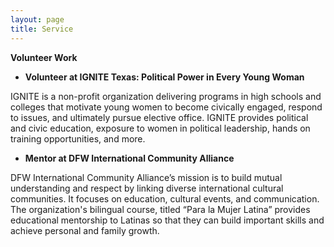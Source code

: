 ```yaml
---
layout: page
title: Service
---
```


**Volunteer Work**

* **Volunteer at IGNITE Texas: Political Power in Every Young Woman**

IGNITE is a non-profit organization delivering programs in high schools and colleges that motivate young women to become civically engaged, respond to issues, and ultimately pursue elective office. IGNITE provides political and civic education, exposure to women in political leadership, hands on training opportunities, and more.

* **Mentor at DFW International Community Alliance**
 
DFW International Community Alliance’s mission is to build mutual understanding and respect by linking diverse international cultural communities. It focuses on education, cultural events, and communication. The organization's bilingual course, titled “Para la Mujer Latina” provides educational mentorship to Latinas so that they can build important skills and achieve personal and family growth.
